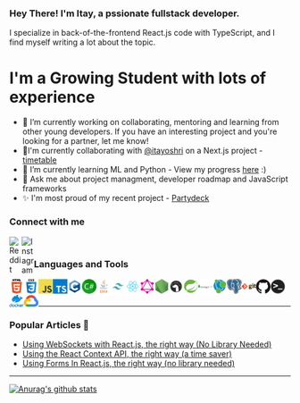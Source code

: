 

<!--
**itays123/itays123** is a ✨ _special_ ✨ repository because its `README.md` (this file) appears on your GitHub profile.

Here are some ideas to get you started:

- 🔭 I’m currently working on ...
- 🌱 I’m currently learning ...
- 👯 I’m looking to collaborate on ...
- 🤔 I’m looking for help with ...
- 💬 Ask me about ...
- 📫 How to reach me: ...
- 😄 Pronouns: ...
- ⚡ Fun fact: ...
-->

### Hey There! I'm Itay, a pssionate fullstack developer.

I specialize in back-of-the-frontend React.js code with TypeScript, and I find myself writing a lot about the topic.

# I'm a Growing Student with lots of experience

- 🔭 I’m currently working on collaborating, mentoring and learning from other young developers. If you have an interesting project and you're looking for a partner, let me know! 
- 💼I'm currently collaborating with [@itayoshri](https://github.com/itayoshri) on a Next.js project - [timetable](https://github.com/itays123/timetable) 
- 🌱 I’m currently learning ML and Python - View my progress [here](https://github.com/itays123/DataScience) :)
- 💬 Ask me about project managment, developer roadmap and JavaScript frameworks
- ✨ I'm most proud of my recent project - [Partydeck](https://github.com/itays123/partydeck)

### Connect with me

[<img align="left" alt="Reddit" width="22px" src="https://cdn.jsdelivr.net/npm/simple-icons@v3/icons/reddit.svg" />][reddit]
[<img align="left" alt="Instagram" width="22px" src="https://cdn.jsdelivr.net/npm/simple-icons@v3/icons/instagram.svg" />][instagram]

<br />

### Languages and Tools

<img align="left" alt="HTML5" width="26px" src="https://raw.githubusercontent.com/github/explore/80688e429a7d4ef2fca1e82350fe8e3517d3494d/topics/html/html.png" />
<img align="left" alt="CSS3" width="26px" src="https://raw.githubusercontent.com/github/explore/80688e429a7d4ef2fca1e82350fe8e3517d3494d/topics/css/css.png" />
<img align="left" alt="JavaScript" width="26px" src="https://raw.githubusercontent.com/github/explore/80688e429a7d4ef2fca1e82350fe8e3517d3494d/topics/javascript/javascript.png" />
<img align="left" alt="TypeScript" width="26px" src="https://raw.githubusercontent.com/github/explore/80688e429a7d4ef2fca1e82350fe8e3517d3494d/topics/typescript/typescript.png" />
<img align="left" alt="C" width="26px" src="https://github.com/github/explore/blob/main/topics/c/c.png?raw=true" />
<img align="left" alt="CS" width="26px" src="https://raw.githubusercontent.com/github/explore/80688e429a7d4ef2fca1e82350fe8e3517d3494d/topics/csharp/csharp.png" />
<img align="left" alt="Java" width="26px" src="https://raw.githubusercontent.com/github/explore/80688e429a7d4ef2fca1e82350fe8e3517d3494d/topics/java/java.png" />
<img align="left" alt="Tailwind" width="26px" src="https://raw.githubusercontent.com/github/explore/80688e429a7d4ef2fca1e82350fe8e3517d3494d/topics/tailwind/tailwind.png" />
<img align="left" alt="React" width="26px" src="https://raw.githubusercontent.com/github/explore/80688e429a7d4ef2fca1e82350fe8e3517d3494d/topics/react/react.png" />
<img align="left" alt="GraphQL" width="26px" src="https://raw.githubusercontent.com/github/explore/80688e429a7d4ef2fca1e82350fe8e3517d3494d/topics/graphql/graphql.png" />
<img align="left" alt="Node.js" width="26px" src="https://raw.githubusercontent.com/github/explore/80688e429a7d4ef2fca1e82350fe8e3517d3494d/topics/nodejs/nodejs.png" />
<img align="left" alt="Deno" width="26px" src="https://raw.githubusercontent.com/github/explore/361e2821e2dea67711cde99c9c40ed357061cf27/topics/deno/deno.png" />
<img align="left" alt="Spring" width="26px" src="https://github.com/github/explore/blob/main/topics/spring/spring.png?raw=true" />
<img align="left" alt="MongoDB" width="26px" src="https://raw.githubusercontent.com/github/explore/80688e429a7d4ef2fca1e82350fe8e3517d3494d/topics/mongodb/mongodb.png" />
<img align="left" alt="Neo4j" width="26px" src="https://github.com/github/explore/blob/main/topics/neo4j/neo4j.png?raw=true" />
<img align="left" alt="PostgreSQL" width="26px" src="https://raw.githubusercontent.com/github/explore/80688e429a7d4ef2fca1e82350fe8e3517d3494d/topics/postgresql/postgresql.png" />
<img align="left" alt="Git" width="26px" src="https://raw.githubusercontent.com/github/explore/80688e429a7d4ef2fca1e82350fe8e3517d3494d/topics/git/git.png" />
<img align="left" alt="GitHub" width="26px" src="https://raw.githubusercontent.com/github/explore/78df643247d429f6cc873026c0622819ad797942/topics/github/github.png" />
<img align="left" alt="Terminal" width="26px" src="https://raw.githubusercontent.com/github/explore/80688e429a7d4ef2fca1e82350fe8e3517d3494d/topics/terminal/terminal.png" />
<img align="left" alt="Docker" width="26px" src="https://raw.githubusercontent.com/github/explore/80688e429a7d4ef2fca1e82350fe8e3517d3494d/topics/docker/docker.png" />
<img align="left" alt="GCP" width="26px" src="https://github.com/github/explore/blob/main/topics/google-cloud/google-cloud.png?raw=true" />

<br />
<br />

---

### Popular Articles 📕

- [Using WebSockets with React.js, the right way (No Library Needed)](https://dev.to/itays123/using-websockets-with-react-js-the-right-way-no-library-needed-15d0)
- [Using the React Context API, the right way (a time saver)](https://dev.to/itays123/using-the-react-context-api-the-right-way-a-time-saver-5c3f)
- [Using Forms In React.js, the right way (no library needed)](https://dev.to/itays123/using-forms-in-react-js-the-right-way-no-library-needed-8oj)

---

[![Anurag's github stats](https://github-readme-stats.vercel.app/api?username=itays123)](https://github.com/anuraghazra/github-readme-stats)

[reddit]: https://reddit.com/u/itays123
[instagram]: https://instagram.com/itayschechner_
